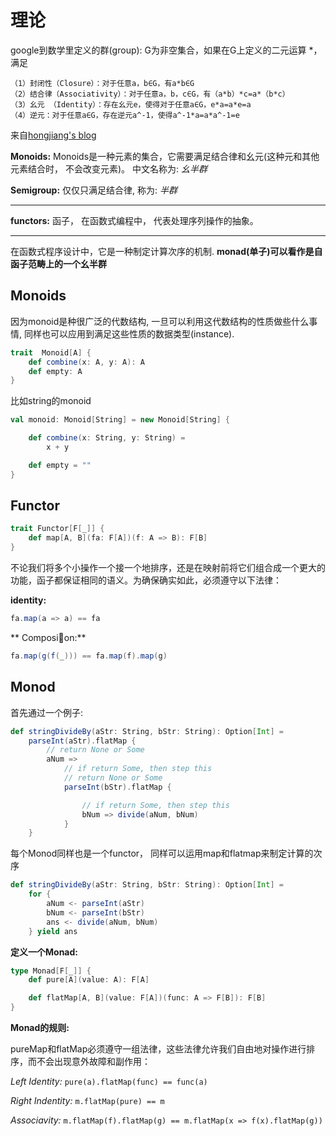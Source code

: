 # 理论

google到数学里定义的群(group): G为非空集合，如果在G上定义的二元运算 *，满足
```
（1）封闭性（Closure）：对于任意a，b∈G，有a*b∈G
（2）结合律（Associativity）：对于任意a，b，c∈G，有（a*b）*c=a*（b*c）
（3）幺元 （Identity）：存在幺元e，使得对于任意a∈G，e*a=a*e=a
（4）逆元：对于任意a∈G，存在逆元a^-1，使得a^-1*a=a*a^-1=e
```

来自[hongjiang's blog](http://hongjiang.info/semigroup-and-monoid/)


**Monoids:**  Monoids是一种元素的集合，它需要满足结合律和幺元(这种元和其他元素结合时， 不会改变元素)。  中文名称为: *幺半群*

**Semigroup:** 仅仅只满足结合律, 称为: *半群*

***

**functors:**  函子， 在函数式编程中， 代表处理序列操作的抽象。 


***
在函数式程序设计中，它是一种制定计算次序的机制.  **monad(单子)可以看作是自函子范畴上的一个幺半群**



## Monoids
因为monoid是种很广泛的代数结构, 一旦可以利用这代数结构的性质做些什么事情, 同样也可以应用到满足这些性质的数据类型(instance).

```scala
trait  Monoid[A] {
    def combine(x: A, y: A): A
    def empty: A
}
```

比如string的monoid

```scala
val monoid: Monoid[String] = new Monoid[String] {

    def combine(x: String, y: String) = 
        x + y

    def empty = ""
}
```


## Functor

```scala
trait Functor[F[_]] {
    def map[A, B](fa: F[A])(f: A => B): F[B]
}
```

不论我们将多个小操作一个接一个地排序，还是在映射前将它们组合成一个更大的功能，函子都保证相同的语义。为确保确实如此，必须遵守以下法律：

**identity:** 
```scala
fa.map(a => a) == fa 
```

** Composi􏰃on:**
```scala
fa.map(g(f(_))) == fa.map(f).map(g)
```

## Monod
首先通过一个例子:

```scala
def stringDivideBy(aStr: String, bStr: String): Option[Int] = 
    parseInt(aStr).flatMap { 
        // return None or Some
        aNum => 
            // if return Some, then step this
            // return None or Some
            parseInt(bStr).flatMap {

                // if return Some, then step this 
                bNum => divide(aNum, bNum)
            }
    }
```

每个Monod同样也是一个functor， 同样可以运用map和flatmap来制定计算的次序

```scala
def stringDivideBy(aStr: String, bStr: String): Option[Int] = 
    for {
        aNum <- parseInt(aStr)
        bNum <- parseInt(bStr)
        ans <- divide(aNum, bNum)
    } yield ans
```

**定义一个Monad:**

```scala
type Monad[F[_]] {
    def pure[A](value: A): F[A]

    def flatMap[A, B](value: F[A])(func: A => F[B]): F[B]
}
```

**Monad的规则:**

pureMap和flatMap必须遵守一组法律，这些法律允许我们自由地对操作进行排序，而不会出现意外故障和副作用：

*Left Identity:* ``` pure(a).flatMap(func) == func(a) ```

*Right Indentity:* ``` m.flatMap(pure) == m ```

*Associavity:* ``` m.flatMap(f).flatMap(g) == m.flatMap(x => f(x).flatMap(g)) ```



